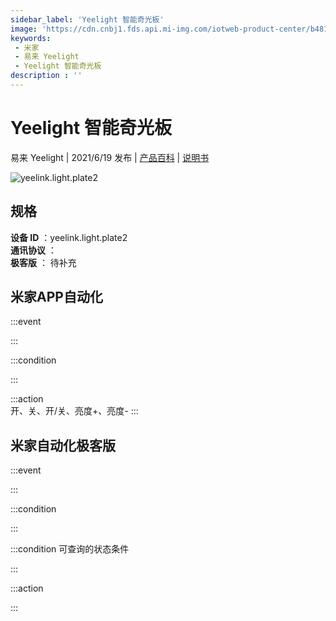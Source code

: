 ```yaml
---
sidebar_label: 'Yeelight 智能奇光板'
image: 'https://cdn.cnbj1.fds.api.mi-img.com/iotweb-product-center/b4816d53fb9a240707d3867c82fd08c9_产品拟物图.png?GalaxyAccessKeyId=AKVGLQWBOVIRQ3XLEW&Expires=9223372036854775807&Signature=ddkctzJvHmigASQF7H/mTOfOAQQ='
keywords: 
 - 米家
 - 易来 Yeelight
 - Yeelight 智能奇光板
description : ''
---
```

# Yeelight 智能奇光板

易来 Yeelight | 2021/6/19 发布 | [产品百科](https://home.mi.com/webapp/content/baike/product/index.html?model=yeelink.light.plate2/) | [说明书](https://home.mi.com/views/introduction.html?model=yeelink.light.plate2&region=cn)

![yeelink.light.plate2](https://cdn.cnbj1.fds.api.mi-img.com/iotweb-product-center/b4816d53fb9a240707d3867c82fd08c9_产品拟物图.png?GalaxyAccessKeyId=AKVGLQWBOVIRQ3XLEW&Expires=9223372036854775807&Signature=ddkctzJvHmigASQF7H/mTOfOAQQ=)

## 规格  
> 
**设备 ID** ：yeelink.light.plate2  
**通讯协议** ：  
**极客版**  ： 待补充 


## 米家APP自动化  

:::event  

:::

:::condition  

:::

:::action   
开、关、开/关、亮度+、亮度-
:::

## 米家自动化极客版  

:::event  

:::

:::condition  

:::

:::condition 可查询的状态条件  

:::

:::action  

:::

        
